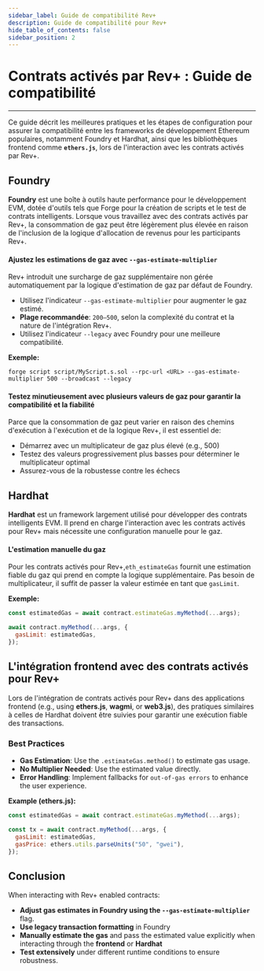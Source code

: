 ```yaml
---
sidebar_label: Guide de compatibilité Rev+
description: Guide de compatibilité pour Rev+
hide_table_of_contents: false
sidebar_position: 2
---
```


# Contrats activés par Rev+ : Guide de compatibilité

---

Ce guide décrit les meilleures pratiques et les étapes de configuration pour assurer la compatibilité entre les frameworks de développement Ethereum populaires, notamment Foundry et Hardhat, ainsi que les bibliothèques frontend comme **`ethers.js`**, lors de l'interaction avec les contrats activés par Rev+.

## Foundry

**Foundry** est une boîte à outils haute performance pour le développement EVM, dotée d'outils tels que Forge pour la création de scripts et le test de contrats intelligents. Lorsque vous travaillez avec des contrats activés par Rev+, la consommation de gaz peut être légèrement plus élevée en raison de l'inclusion de la logique d'allocation de revenus pour les participants Rev+.

#### Ajustez les estimations de gaz avec `--gas-estimate-multiplier`

Rev+ introduit une surcharge de gaz supplémentaire non gérée automatiquement par la logique d'estimation de gaz par défaut de Foundry.

- Utilisez l'indicateur `--gas-estimate-multiplier` pour augmenter le gaz estimé.
- **Plage recommandée**: `200–500`, selon la complexité du contrat et la nature de l'intégration Rev+.
- Utilisez l'indicateur `--legacy` avec Foundry pour une meilleure compatibilité.

**Exemple:**

```shell
forge script script/MyScript.s.sol --rpc-url <URL> --gas-estimate-multiplier 500 --broadcast --legacy
```

#### Testez minutieusement avec plusieurs valeurs de gaz pour garantir la compatibilité et la fiabilité

Parce que la consommation de gaz peut varier en raison des chemins d'exécution à l'exécution et de la logique Rev+, il est essentiel de:

- Démarrez avec un multiplicateur de gaz plus élevé (e.g., 500\)
- Testez des valeurs progressivement plus basses pour déterminer le multiplicateur optimal
- Assurez-vous de la robustesse contre les échecs

## Hardhat

**Hardhat** est un framework largement utilisé pour développer des contrats intelligents EVM. Il prend en charge l'interaction avec les contrats activés pour Rev+ mais nécessite une configuration manuelle pour le gaz.

#### L'estimation manuelle du gaz

Pour les contrats activés pour Rev+,`eth_estimateGas` fournit une estimation fiable du gaz qui prend en compte la logique supplémentaire. Pas besoin de multiplicateur, il suffit de passer la valeur estimée en tant que `gasLimit`.

**Exemple:**

```javascript
const estimatedGas = await contract.estimateGas.myMethod(...args);

await contract.myMethod(...args, {
  gasLimit: estimatedGas,
});
```

## L'intégration frontend avec des contrats activés pour Rev+

Lors de l'intégration de contrats activés pour Rev+ dans des applications frontend (e.g., using **ethers.js**, **wagmi**, or **web3.js**), des pratiques similaires à celles de Hardhat doivent être suivies pour garantir une exécution fiable des transactions.

### Best Practices

- **Gas Estimation**: Use the  `.estimateGas.method()` to estimate gas usage.
- **No Multiplier Needed**: Use the estimated value directly.
- **Error Handling**: Implement fallbacks for `out-of-gas errors` to enhance the user experience.

**Example (ethers.js):**

```javascript
const estimatedGas = await contract.estimateGas.myMethod(...args);

const tx = await contract.myMethod(...args, {
  gasLimit: estimatedGas,
  gasPrice: ethers.utils.parseUnits("50", "gwei"),
});
```

## Conclusion

When interacting with Rev+ enabled contracts:

- **Adjust gas estimates in Foundry using the `--gas-estimate-multiplier`** flag.
- **Use legacy transaction formatting** in Foundry
- **Manually estimate the gas** and pass the estimated value explicitly when interacting through the **frontend** or **Hardhat**
- **Test extensively** under different runtime conditions to ensure robustness.